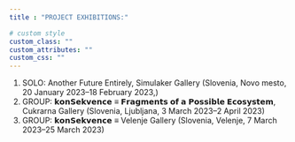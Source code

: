 ```yaml
---
title : "PROJECT EXHIBITIONS:"

# custom style
custom_class: "" 
custom_attributes: "" 
custom_css: ""
---
```


1. SOLO: Another Future Entirely, Simulaker Gallery (Slovenia, Novo mesto, 20 January 2023–18 February 2023,)
2. GROUP: 𝗸𝗼𝗻𝗦𝗲𝗸𝘃𝗲𝗻𝗰𝗲 ≡ 𝗙𝗿𝗮𝗴𝗺𝗲𝗻𝘁𝘀 𝗼𝗳 𝗮 𝗣𝗼𝘀𝘀𝗶𝗯𝗹𝗲 𝗘𝗰𝗼𝘀𝘆𝘀𝘁𝗲𝗺, Cukrarna Gallery (Slovenia, Ljubljana, 3 March 2023–2 April 2023)
3. GROUP: 𝗸𝗼𝗻𝗦𝗲𝗸𝘃𝗲𝗻𝗰𝗲 ≡ Velenje Gallery (Slovenia, Velenje, 7 March 2023–25 March 2023)


